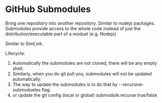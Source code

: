# GitHub Submodules
Bring one repository into another repository.
Similar to nodejs packages.
Submodules provide access to the whole code instead of just the distribution/executable part of a moduel (e.g. Nodejs)


Similar to SimLink.


Lifecycle:
1. Automatically the submodules are not cloned, there will be any empty shell.
2. Similarly, when you do git pull you, submodules will not be updated automatically.
3. The way to update the submodules is to do that by --recursive-submodueles flag.
4. or update the git config (local or global) submodule.recurse true/false

